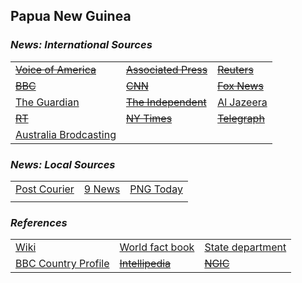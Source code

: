 ## Papua New Guinea ##

### _News: International Sources_ ###
|   |   |   |
| --- | --- | --- |
| [~~Voice of America~~]() | [~~Associated Press~~]() | [~~Reuters~~]() |
| [~~BBC~~]() | [~~CNN~~]() | [~~Fox News~~]() |
| [The Guardian](https://www.theguardian.com/world/papua-new-guinea) | [~~The Independent~~]() | [Al Jazeera](https://www.aljazeera.com/topics/country/papua-new-guinea.html) |
| [~~RT~~]() | [~~NY Times~~]() | [~~Telegraph~~]() |
| [Australia Brodcasting](https://www.abc.net.au/news/topic/papua-new-guinea) |  |  |

### _News: Local Sources_ ###
|   |   |   |
| --- | --- | --- |
| [Post Courier](https://postcourier.com.pg/) | [9 News](https://www.9news.com.au/papua-new-guinea) | [PNG Today](https://news.pngfacts.com/) |
|  |  |  |


### _References_ ###
|   |   |   |
| --- | --- | --- |
| [Wiki](https://en.wikipedia.org/wiki/Papua_New_Guinea) | [World fact book](https://www.cia.gov/library/publications/resources/the-world-factbook/geos/pp.html) | [State department](https://www.state.gov/countries-areas/papua-new-guinea/) |
| [BBC Country Profile](https://www.bbc.com/news/world-asia-pacific-15436981) | [~~Intellipedia~~]() | [~~NGIC~~]() |
